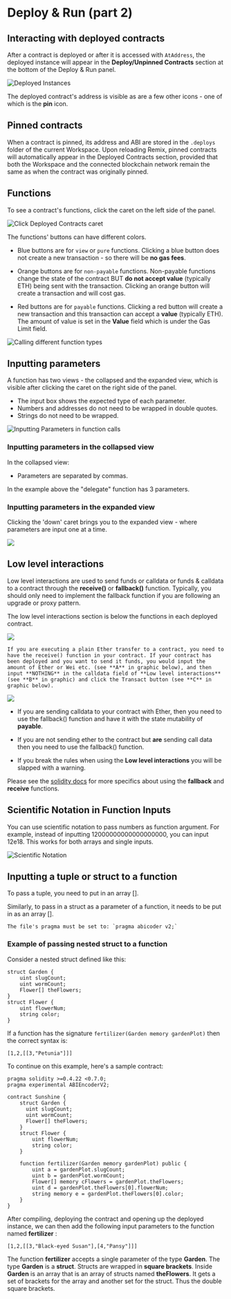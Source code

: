# Deploy & Run (part 2)

## Interacting with deployed contracts

After a contract is deployed or after it is accessed with `AtAddress`, the deployed instance will appear in the **Deploy/Unpinned Contracts** section at the bottom of the Deploy & Run panel.

![Deployed Instances](images/udapp/a-deploy-run-deployed-instances.png)

The deployed contract's address is visible as are a few other icons - one of which is the **pin** icon.

## Pinned contracts

When a contract is pinned, its address and ABI are stored in the `.deploys` folder of the current Workspace. Upon reloading Remix, pinned contracts will automatically appear in the Deployed Contracts section, provided that both the Workspace and the connected blockchain network remain the same as when the contract was originally pinned.

## Functions

To see a contract's functions, click the caret on the left side of the panel.

![Click Deployed Contracts caret](images/udapp/click-caret.png)

The functions' buttons can have different colors.

- Blue buttons are for `view` or `pure` functions. Clicking a blue button does not create a new transaction - so there will be **no gas fees**.

- Orange buttons are for `non-payable` functions. Non-payable functions change the state of the contract BUT **do not accept value** (typically ETH) being sent with the transaction. Clicking an orange button will create a transaction and will cost gas.

- Red buttons are for `payable` functions. Clicking a red button will create a new transaction and this transaction can accept a **value** (typically ETH). The amount of value is set in the **Value** field which is under the Gas Limit field.

![Calling different function types](images/udapp/a-jvm-calling-instance.png)

## Inputting parameters

A function has two views - the collapsed and the expanded view, which is visible after clicking the caret on the right side of the panel.

- The input box shows the expected type of each parameter.
- Numbers and addresses do not need to be wrapped in double quotes.
- Strings do not need to be wrapped.

![Inputting Parameters in function calls](images/udapp/a-udapp-inputs.png)

### Inputting parameters in the collapsed view

In the collapsed view:

- Parameters are separated by commas.

In the example above the "delegate" function has 3 parameters.

### Inputting parameters in the expanded view

Clicking the 'down' caret brings you to the expanded view - where parameters are input one at a time.

![](images/udapp/a-udapp-multi-param-man.png)

## Low level interactions

Low level interactions are used to send funds or calldata or funds & calldata to a contract through the **receive()** or **fallback()** function. Typically, you should only need to implement the fallback function if you are following an upgrade or proxy pattern.

The low level interactions section is below the functions in each deployed contract.

![](images/udapp/a-deploy-run-open-instance.png)

```{note}
If you are executing a plain Ether transfer to a contract, you need to have the receive() function in your contract. If your contract has been deployed and you want to send it funds, you would input the amount of Ether or Wei etc. (see **A** in graphic below), and then input **NOTHING** in the calldata field of **Low level interactions** (see **B** in graphic) and click the Transact button (see **C** in graphic below).
```

![](images/a-receive-fun.png)

- If you are sending calldata to your contract with Ether, then you need to use the fallback() function and have it with the state mutability of **payable**.

- If you are not sending ether to the contract but **are** sending call data then you need to use the fallback() function.

- If you break the rules when using the **Low level interactions** you will be slapped with a warning.

Please see the [solidity docs](https://solidity.readthedocs.io/en/latest/contracts.html#receive-ether-function) for more specifics about using the **fallback** and **receive** functions.

## Scientific Notation in Function Inputs

You can use scientific notation to pass numbers as function argument. For example, instead of inputting 12000000000000000000, you can input 12e18. This works for both arrays and single inputs.

![Scientific Notation](images/udapp/scientific-notation.png)

## Inputting a tuple or struct to a function

To pass a tuple, you need to put in an array [].

Similarly, to pass in a struct as a parameter of a function, it needs to be put in as an array [].

```{note}
The file's pragma must be set to: `pragma abicoder v2;`
```

### Example of passing nested struct to a function

Consider a nested struct defined like this:

```Solidity
struct Garden {
    uint slugCount;
    uint wormCount;
    Flower[] theFlowers;
}
struct Flower {
    uint flowerNum;
    string color;
}
```

If a function has the signature `fertilizer(Garden memory gardenPlot)` then the correct syntax is:

```Solidity
[1,2,[[3,"Petunia"]]]
```

To continue on this example, here's a sample contract:

```Solidity
pragma solidity >=0.4.22 <0.7.0;
pragma experimental ABIEncoderV2;

contract Sunshine {
    struct Garden {
      uint slugCount;
      uint wormCount;
      Flower[] theFlowers;
    }
    struct Flower {
        uint flowerNum;
        string color;
    }

    function fertilizer(Garden memory gardenPlot) public {
        uint a = gardenPlot.slugCount;
        uint b = gardenPlot.wormCount;
        Flower[] memory cFlowers = gardenPlot.theFlowers;
        uint d = gardenPlot.theFlowers[0].flowerNum;
        string memory e = gardenPlot.theFlowers[0].color;
    }
}
```

After compiling, deploying the contract and opening up the deployed instance, we can then add the following input parameters to the function named **fertilizer** :

```Solidity
[1,2,[[3,"Black-eyed Susan"],[4,"Pansy"]]]
```

The function **fertilizer** accepts a single parameter of the type **Garden**. The type **Garden** is a **struct**. Structs are wrapped in **square brackets**. Inside **Garden** is an array that is an array of structs named **theFlowers**. It gets a set of brackets for the array and another set for the struct. Thus the double square brackets.
